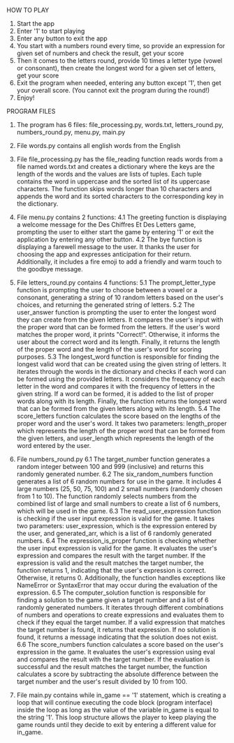 HOW TO PLAY

1. Start the app
2. Enter '1' to start playing
3. Enter any button to exit the app
4. You start with a numbers round every time, so provide an expression
   for given set of numbers and check the result, get your score
5. Then it comes to the letters round, provide 10 times a letter type (vowel
   or consonant), then create the longest word for a given set of letters,
   get your score
6. Exit the program when needed, entering any button except '1', then get your
   overall score. (You cannot exit the program during the round!)
7. Enjoy!

PROGRAM FILES

1. The program has 6 files: file_processing.py, words.txt, letters_round.py,
   numbers_round.py, menu.py, main.py

2. File words.py contains all english words from the English

3. File file_processing.py has the file_reading function reads words from a file named
   words.txt and creates a dictionary where the keys are the length of the words and
   the values are lists of tuples. Each tuple contains the word in uppercase and the
   sorted list of its uppercase characters. The function skips words longer than 10
   characters and appends the word and its sorted characters to the corresponding key
   in the dictionary.

4. File menu.py contains 2 functions:
   4.1 The greeting function is displaying a welcome message for the Des Chiffres Et
   Des Letters game, prompting the user to either start the game by entering '1' or
   exit the application by entering any other button.
   4.2 The bye function is displaying a farewell message to the user. It thanks the user
   for choosing the app and expresses anticipation for their return. Additionally,
   it includes a fire emoji to add a friendly and warm touch to the goodbye message.

5. File letters_round.py contains 4 functions:
   5.1 The prompt_letter_type function is prompting the user to choose between a vowel or
   a consonant, generating a string of 10 random letters based on the user's choices,
   and returning the generated string of letters.
   5.2 The user_answer function is prompting the user to enter the longest word they
   can create from the given letters. It compares the user's input with the proper
   word that can be formed from the letters. If the user's word matches the proper word,
   it prints "Correct!". Otherwise, it informs the user about the correct word and
   its length. Finally, it returns the length of the proper word and the length of
   the user's word for scoring purposes.
   5.3 The longest_word function is responsible for finding the longest valid word that
   can be created using the given string of letters. It iterates through the words in
   the dictionary and checks if each word can be formed using the provided letters.
   It considers the frequency of each letter in the word and compares it with the
   frequency of letters in the given string. If a word can be formed, it is added to
   the list of proper words along with its length. Finally, the function returns
   the longest word that can be formed from the given letters along with its length.
   5.4 The score_letters function calculates the score based on the lengths of the
   proper word and the user's word. It takes two parameters: length_proper which
   represents the length of the proper word that can be formed from the given letters,
   and user_length which represents the length of the word entered by the user.

6. File numbers_round.py
   6.1 The target_number function generates a random integer between 100 and
   999 (inclusive) and returns this randomly generated number.
   6.2 The six_random_numbers function generates a list of 6 random numbers for use
   in the game. It includes 4 large numbers (25, 50, 75, 100) and
   2 small numbers (randomly chosen from 1 to 10). The function randomly selects
   numbers from the combined list of large and small numbers to create a list of
   6 numbers, which will be used in the game.
   6.3 The read_user_expression function is checking if the user input expression is
   valid for the game. It takes two parameters: user_expression,
   which is the expression entered by the user, and generated_arr, which is a list of
   6 randomly generated numbers.
   6.4 The expression_is_proper function is checking whether the user input expression
   is valid for the game. It evaluates the user's expression and
   compares the result with the target number. If the expression is valid and the
   result matches the target number, the function returns 1, indicating that the
   user's expression is correct. Otherwise, it returns 0. Additionally, the
   function handles exceptions like NameError or SyntaxError that may occur during
   the evaluation of the expression.
   6.5 The computer_solution function is responsible for finding a solution to
   the game given a target number and a list of 6 randomly
   generated numbers. It iterates through different combinations of numbers
   and operations to create expressions and evaluates them to check if they equal
   the target number. If a valid expression that matches the target number is found,
   it returns that expression. If no solution is found, it returns a message
   indicating that the solution does not exist.
   6.6 The score_numbers function calculates a score based on the user's expression in
   the game. It evaluates the user's expression using eval and
   compares the result with the target number. If the evaluation is successful and
   the result matches the target number, the function calculates a score by subtracting
   the absolute difference between the target number and the user's result divided
   by 10 from 100.

7. File main.py contains while in_game == '1' statement, which is creating a loop
   that will continue executing the code block (program interface) inside the loop
   as long as the value of the variable in_game is equal to the string '1'. This
   loop structure allows the player to keep playing the game rounds until they
   decide to exit by entering a different value for in_game.

